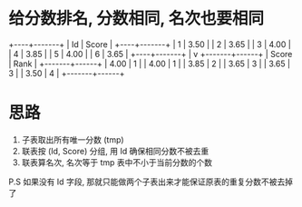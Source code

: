 # 给分数排名, 分数相同, 名次也要相同

+----+-------+
| Id | Score |
+----+-------+
| 1  | 3.50  |
| 2  | 3.65  |
| 3  | 4.00  |
| 4  | 3.85  |
| 5  | 4.00  |
| 6  | 3.65  |
+----+-------+
    |
    v
+-------+------+
| Score | Rank |
+-------+------+
| 4.00  | 1    |
| 4.00  | 1    |
| 3.85  | 2    |
| 3.65  | 3    |
| 3.65  | 3    |
| 3.50  | 4    |
+-------+------+

# 思路
1. 子表取出所有唯一分数 (tmp)
2. 联表按 (Id, Score) 分组, 用 Id 确保相同分数不被去重
3. 联表算名次, 名次等于 tmp 表中不小于当前分数的个数

P.S 如果没有 Id 字段, 那就只能做两个子表出来才能保证原表的重复分数不被去掉了
